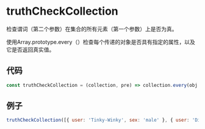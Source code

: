 # truthCheckCollection

检查谓词（第二个参数）在集合的所有元素（第一个参数）上是否为真。

使用Array.prototype.every（）检查每个传递的对象是否具有指定的属性，以及它是否返回真实值。

## 代码

```js
const truthCheckCollection = (collection, pre) => collection.every(obj => obj[pre]);
```

## 例子

```js
truthCheckCollection([{ user: 'Tinky-Winky', sex: 'male' }, { user: 'Dipsy', sex: 'male' }], 'sex'); // true
```

